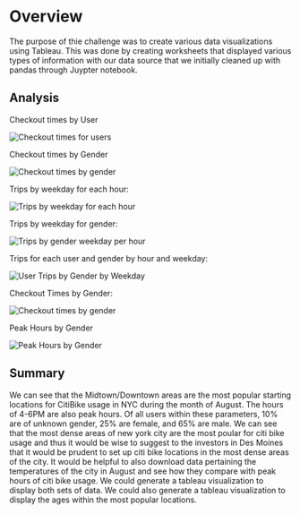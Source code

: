 # Overview
The purpose of thie challenge was to create various data visualizations using Tableau. This was done by creating worksheets that displayed various types of information with our data source that we initially cleaned up with pandas through Juypter notebook. 

## Analysis

Checkout times by User

![Checkout times for users](https://user-images.githubusercontent.com/82029390/126912996-558cb0a7-4c86-436a-bbed-72d97c18960b.png)

Checkout times by Gender

![Checkout times by gender](https://user-images.githubusercontent.com/82029390/126913019-c569e723-478a-47d9-ae26-2419141d33a1.png)

Trips by weekday for each hour:

![Trips by weekday for each hour](https://user-images.githubusercontent.com/82029390/126913037-aa99d6a8-3690-4be2-a939-0a5a1ed97969.png)

Trips by weekday for gender:

![Trips by gender weekday per hour](https://user-images.githubusercontent.com/82029390/126913082-b3e53003-cbcd-4a39-9a05-c78bb6d9de30.png)


Trips for each user and gender by hour and weekday:

![User Trips by Gender by Weekday](https://user-images.githubusercontent.com/82029390/126913093-5d43eaab-48a8-4f41-a2b9-3a19a73d34ea.png)

Checkout Times by Gender:

![Checkout times by gender](https://user-images.githubusercontent.com/82029390/126913198-5e369dff-d047-4a32-8884-22272db92b03.png)


Peak Hours by Gender

![Peak Hours by Gender](https://user-images.githubusercontent.com/82029390/126913206-2a919c59-3f33-47ab-a877-4dd1032eb40e.png)


## Summary
We can see that the Midtown/Downtown areas are the most popular starting locations for CitiBike usage in NYC during the month of August. The hours of 4-6PM are also peak hours. Of all users within these parameters, 10% are of unknown gender, 25% are female, and 65% are male. We can see that the most dense areas of new york city are the most poular for citi bike usage and thus it would be wise to suggest to the investors in Des Moines that it would be prudent to set up citi bike locations in the most dense areas of the city. It would be helpful to also download data pertaining the temperatures of the city in August and see how they compare with peak hours of citi bike usage. We could generate a tableau visualization to display both sets of data. We could also generate a tableau visualization to display the ages within the most popular locations.
